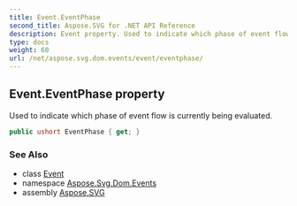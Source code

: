 ```yaml
---
title: Event.EventPhase
second_title: Aspose.SVG for .NET API Reference
description: Event property. Used to indicate which phase of event flow is currently being evaluated
type: docs
weight: 60
url: /net/aspose.svg.dom.events/event/eventphase/
---
```

## Event.EventPhase property

Used to indicate which phase of event flow is currently being evaluated.

```csharp
public ushort EventPhase { get; }
```

### See Also

* class [Event](../)
* namespace [Aspose.Svg.Dom.Events](../../../aspose.svg.dom.events/)
* assembly [Aspose.SVG](../../../)
